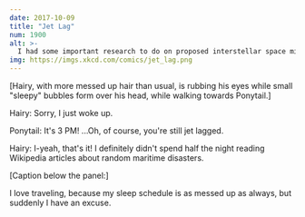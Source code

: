 ```yaml
---
date: 2017-10-09
title: "Jet Lag"
num: 1900
alt: >-
  I had some important research to do on proposed interstellar space missions, basketball statistics, canceled skyscrapers, and every article linked from "Women in warfare and the military in the 19th century."
img: https://imgs.xkcd.com/comics/jet_lag.png
---
```

[Hairy, with more messed up hair than usual, is rubbing his eyes while small "sleepy" bubbles form over his head, while walking towards Ponytail.]

Hairy: Sorry, I just woke up.

Ponytail: It's 3 PM! ...Oh, of course, you're still jet lagged.

Hairy: I-yeah, that's it! I definitely didn't spend half the night reading Wikipedia articles about random maritime disasters.

[Caption below the panel:]

I love traveling, because my sleep schedule is as messed up as always, but suddenly I have an excuse.